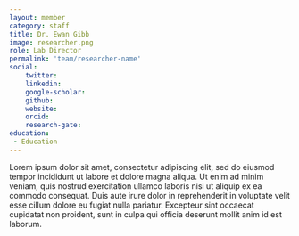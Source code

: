 ```yaml
---
layout: member
category: staff
title: Dr. Ewan Gibb
image: researcher.png
role: Lab Director
permalink: 'team/researcher-name'
social:
    twitter: 
    linkedin: 
    google-scholar: 
    github: 
    website:
    orcid: 
    research-gate: 
education:
 - Education
---
```


Lorem ipsum dolor sit amet, consectetur adipiscing elit, sed do eiusmod tempor incididunt ut labore et dolore magna aliqua. Ut enim ad minim veniam, quis nostrud exercitation ullamco laboris nisi ut aliquip ex ea commodo consequat. Duis aute irure dolor in reprehenderit in voluptate velit esse cillum dolore eu fugiat nulla pariatur. Excepteur sint occaecat cupidatat non proident, sunt in culpa qui officia deserunt mollit anim id est laborum.
